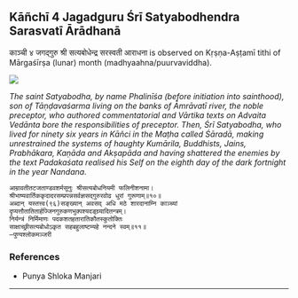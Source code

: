 ## Kāñchī 4 Jagadguru Śrī Satyabodhendra Sarasvatī Ārādhanā
काञ्ची ४ जगद्गुरु श्री सत्यबोधेन्द्र सरस्वती आराधना is observed on Kṛṣṇa-Aṣṭamī tithi of Mārgaśīrṣa (lunar) month (madhyaahna/puurvaviddha).

![](https://github.com/sanskrit-coders/jyotisha/blob/master/jyotisha/panchangam/temporal/festival/images/kanchi-jagadgurus/jagadguru-04.jpg)

_The saint Satyabodha, by name Phalinīśa (before initiation into sainthood), son of Tāṇḍavaśarma living on the banks of Āmrāvatī river, the noble preceptor, who authored commentatorial and Vārtika texts on Advaita Vedānta bore the responsibilities of preceptor. Then, Śrī Satyabodha, who lived for ninety six years in Kāñci in the Maṭha called Śāradā, making unrestrained the systems of haughty Kumārila, Buddhists, Jains, Prabhākara, Kaṇāda and Akṣapāda and having shattered the enemies by the text Padakaśata realised his Self on the eighth day of the dark fortnight in the year Nandana._

```
आम्रावतीतटजताण्डवशर्मसूनुः श्रीसत्यबोधनियमी फलिनीशनामा।
श्रीभाष्यवार्तिककृदादरसम्प्रपन्नसर्वज्ञसद्गुरुरवोढ धुरां गुरूणाम्॥१०॥
अब्दान् यस्तत्त्व(९६)सङ्ख्यान् अवसद् अधि मठे शारदानाम्नि काञ्च्यां
दृप्यत्तौतातितार्हज्जिनगुरुकणभुक्पश्यदङ्घ्र्यादितन्त्रम्।
निर्यन्त्रं निर्मिमाणः पदकशतहतारातिकौतस्कुतोक्तिः
साक्षाच्छ्रीसत्यबोधोऽकृत सहबहुलाष्टम्यहे नन्दने स्वम्॥११॥
—पुण्यश्लोकमञ्जरी
```
### References
* Punya Shloka Manjari


---
